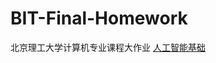 # BIT-Final-Homework
北京理工大学计算机专业课程大作业
[人工智能基础](https://github.com/BerserkRugal/BIT-Final-Homework/tree/AI)
